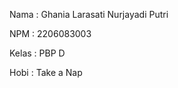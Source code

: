 Nama    : Ghania Larasati Nurjayadi Putri

NPM     : 2206083003

Kelas   : PBP D

Hobi 	: Take a Nap